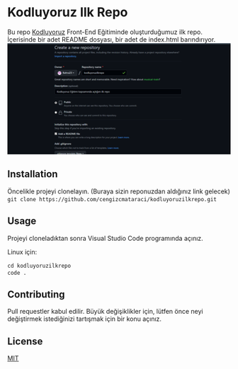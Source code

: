 # Kodluyoruz Ilk Repo
Bu repo [Kodluyoruz](https://www.kodluyoruz.org) Front-End Eğitiminde oluşturduğumuz ilk repo. İçerisinde bir adet README dosyası, bir adet de index.html barındırıyor.
![foto](ss3.png)

## Installation 
Öncelikle projeyi clonelayın. (Buraya sizin reponuzdan aldığınız link gelecek)
```git clone https://github.com/cengizcmataraci/kodluyoruzilkrepo.git```

## Usage
Projeyi cloneladıktan sonra Visual Studio Code programında açınız.

Linux için:
```
cd kodluyoruzilkrepo
code . 
```
## Contributing
Pull requestler kabul edilir. Büyük değişiklikler için, lütfen önce neyi değiştirmek istediğinizi tartışmak için bir konu açınız.

## License 
[MIT](https://choosealicense.com/licenses/mit/)
